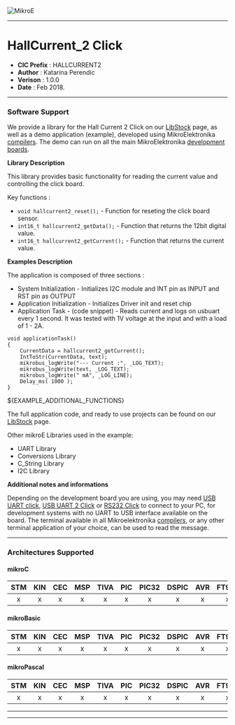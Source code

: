 ![MikroE](http://www.mikroe.com/img/designs/beta/logo_small.png)

---

# HallCurrent_2 Click

- **CIC Prefix**  : HALLCURRENT2
- **Author**      : Katarina Perendic
- **Verison**     : 1.0.0
- **Date**        : Feb 2018.

---

### Software Support

We provide a library for the Hall Current 2 Click on our [LibStock](https://libstock.mikroe.com/projects/view/2354/hall-current-2-click) 
page, as well as a demo application (example), developed using MikroElektronika 
[compilers](http://shop.mikroe.com/compilers). The demo can run on all the main 
MikroElektronika [development boards](http://shop.mikroe.com/development-boards).

**Library Description**

This library provides basic functionality for reading the current value and controlling the click board.

Key functions :

- ```void hallcurrent2_reset();``` - Function for reseting the click board sensor. 
- ```int16_t hallcurrent2_getData();``` - Function that returns the 12bit digital value.
- ```int16_t hallcurrent2_getCurrent();``` - Function that returns the current value.

**Examples Description**

The application is composed of three sections :

- System Initialization - Initializes I2C module and INT pin as INPUT and RST pin as OUTPUT
- Application Initialization - Initializes Driver init and reset chip
- Application Task - (code snippet) - Reads current and logs on usbuart every 1 second.
                                      It was tested with 1V voltage at the input and with a load of 1 - 2A.


```
void applicationTask()
{
    CurrentData = hallcurrent2_getCurrent();
    IntToStr(CurrentData, text);
    mikrobus_logWrite("--- Current :", _LOG_TEXT);
    mikrobus_logWrite(text, _LOG_TEXT);
    mikrobus_logWrite(" mA", _LOG_LINE);
    Delay_ms( 1000 );
}
```

${EXAMPLE_ADDITIONAL_FUNCTIONS}

The full application code, and ready to use projects can be found on our 
[LibStock](https://libstock.mikroe.com/projects/view/2354/hall-current-2-click) page.

Other mikroE Libraries used in the example:

- UART Library
- Conversions Library 
- C_String Library
- I2C Library

**Additional notes and informations**

Depending on the development board you are using, you may need 
[USB UART click](http://shop.mikroe.com/usb-uart-click), 
[USB UART 2 Click](http://shop.mikroe.com/usb-uart-2-click) or 
[RS232 Click](http://shop.mikroe.com/rs232-click) to connect to your PC, for 
development systems with no UART to USB interface available on the board. The 
terminal available in all Mikroelektronika 
[compilers](http://shop.mikroe.com/compilers), or any other terminal application 
of your choice, can be used to read the message.

---
### Architectures Supported

#### mikroC

| STM | KIN | CEC | MSP | TIVA | PIC | PIC32 | DSPIC | AVR | FT90x |
|:-:|:-:|:-:|:-:|:-:|:-:|:-:|:-:|:-:|:-:|
| x | x | x | x | x | x | x | x | x | x |

#### mikroBasic

| STM | KIN | CEC | MSP | TIVA | PIC | PIC32 | DSPIC | AVR | FT90x |
|:-:|:-:|:-:|:-:|:-:|:-:|:-:|:-:|:-:|:-:|
| x | x | x | x | x | x | x | x | x | x |

#### mikroPascal

| STM | KIN | CEC | MSP | TIVA | PIC | PIC32 | DSPIC | AVR | FT90x |
|:-:|:-:|:-:|:-:|:-:|:-:|:-:|:-:|:-:|:-:|
| x | x | x | x | x | x | x | x | x | x |

---
---

